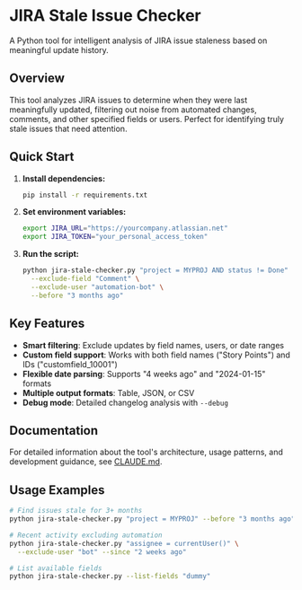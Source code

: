 # JIRA Stale Issue Checker

A Python tool for intelligent analysis of JIRA issue staleness based on meaningful update history.

## Overview

This tool analyzes JIRA issues to determine when they were last meaningfully updated, filtering out noise from automated changes, comments, and other specified fields or users. Perfect for identifying truly stale issues that need attention.

## Quick Start

1. **Install dependencies:**
   ```bash
   pip install -r requirements.txt
   ```

2. **Set environment variables:**
   ```bash
   export JIRA_URL="https://yourcompany.atlassian.net"
   export JIRA_TOKEN="your_personal_access_token"
   ```

3. **Run the script:**
   ```bash
   python jira-stale-checker.py "project = MYPROJ AND status != Done" \
     --exclude-field "Comment" \
     --exclude-user "automation-bot" \
     --before "3 months ago"
   ```

## Key Features

- **Smart filtering**: Exclude updates by field names, users, or date ranges
- **Custom field support**: Works with both field names ("Story Points") and IDs ("customfield_10001")
- **Flexible date parsing**: Supports "4 weeks ago" and "2024-01-15" formats
- **Multiple output formats**: Table, JSON, or CSV
- **Debug mode**: Detailed changelog analysis with `--debug`

## Documentation

For detailed information about the tool's architecture, usage patterns, and development guidance, see [CLAUDE.md](CLAUDE.md).

## Usage Examples

```bash
# Find issues stale for 3+ months
python jira-stale-checker.py "project = MYPROJ" --before "3 months ago"

# Recent activity excluding automation
python jira-stale-checker.py "assignee = currentUser()" \
  --exclude-user "bot" --since "2 weeks ago"

# List available fields
python jira-stale-checker.py --list-fields "dummy"
```